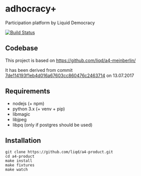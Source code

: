 # adhocracy+

Participation platform by Liquid Democracy

[![Build Status](https://travis-ci.org/liqd/a4-product.svg?branch=master)](https://travis-ci.org/liqd/a4-product)

## Codebase

This project is based on <https://github.com/liqd/a4-meinberlin/>

It has been derived from commit
[7de114193f1eb4d016a67603cc860476c2463714](https://github.com/liqd/a4-meinberlin/commit/7de114193f1eb4d016a67603cc860476c2463714)
on 13.07.2017

## Requirements

*   nodejs (+ npm)
*   python 3.x (+ venv + pip)
*   libmagic
*   libjpeg
*   libpq (only if postgres should be used)

## Installation

    git clone https://github.com/liqd/a4-product.git
    cd a4-product
    make install
    make fixtures
    make watch
